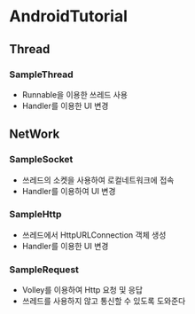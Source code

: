 # AndroidTutorial
## Thread
### SampleThread
* Runnable을 이용한 쓰레드 사용
* Handler를 이용한 UI 변경

## NetWork
### SampleSocket
* 쓰레드의 소켓을 사용하여 로컬네트워크에 접속
* Handler를 이용하여 UI 변경

### SampleHttp
* 쓰레드에서 HttpURLConnection 객체 생성
* Handler를 이용한 UI 변경


### SampleRequest
* Volley를 이용하여 Http 요청 및 응답
* 쓰레드를 사용하지 않고 통신할 수 있도록 도와준다
